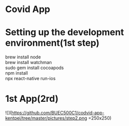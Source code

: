 # Covid App

# Setting up the development environment(1st step)
brew install node  
brew install watchman  
sudo gem install cocoapods  
npm install  
npx react-native run-ios  
# 1st App(2rd)
![](https://github.com/BUEC500C1/codvid-app-kentpei/tree/master/pictures/step2.png =250x250)
